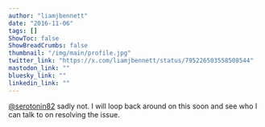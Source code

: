 ```yaml
---
author: "liamjbennett"
date: "2016-11-06"
tags: []
ShowToc: false
ShowBreadCrumbs: false
thumbnail: "/img/main/profile.jpg"
twitter_link: "https://x.com/liamjbennett/status/795226503558508544"
mastodon_link: ""
bluesky_link: ""
linkedin_link: ""
---
```


[@serotonin82](https://x.com/serotonin82) sadly not. I will loop back around on this soon and see who I can talk to on resolving the issue.


